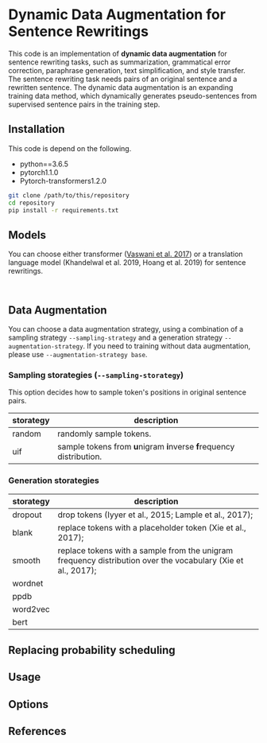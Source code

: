 # Dynamic Data Augmentation for Sentence Rewritings

This code is an implementation of **dynamic data augmentation** for sentence rewriting tasks, such as summarization, grammatical error correction, paraphrase generation, text simplification, and style transfer. The sentence rewriting task needs pairs of an original sentence and a rewritten sentence. The dynamic data augmentation is an expanding training data method, which dynamically generates pseudo-sentences from supervised sentence pairs in the training step. 


## Installation

This code is depend on the following.

- python==3.6.5
- pytorch1.1.0
- Pytorch-transformers1.2.0

```sh
git clone /path/to/this/repository
cd repository
pip install -r requirements.txt
```



## Models

You can choose either transformer ([Vaswani et al. 2017](https://arxiv.org/abs/1706.03762)) or a translation language model (Khandelwal et al. 2019, Hoang et al. 2019) for sentence rewritings. 

 

![]()

![]()



## Data Augmentation

You can choose a data augmentation strategy, using a combination of a sampling strategy `--sampling-strategy` and a generation strategy `--augmentation-strategy`. If you need to training without data augmentation, please use `--augmentation-strategy base`.

 



### Sampling storategies (`--sampling-storategy`)

This option decides how to sample token's positions in original sentence pairs.

| storategy | description                                                  |
| --------- | ------------------------------------------------------------ |
| random    | randomly sample tokens.                                      |
| uif       | sample tokens from **u**nigram **i**nverse **f**requency distribution. |



### Generation storategies



| storategy | description                                                  |
| --------- | ------------------------------------------------------------ |
| dropout   | drop tokens (Iyyer et al., 2015; Lample et al., 2017);       |
| blank     | replace tokens with a placeholder token (Xie et al., 2017);  |
| smooth    | replace tokens with a sample from the unigram frequency distribution over the vocabulary (Xie et al., 2017); |
| wordnet   |                                                              |
| ppdb      |                                                              |
| word2vec  |                                                              |
| bert      |                                                              |

### 

## Replacing probability scheduling





## Usage





## Options





## References

